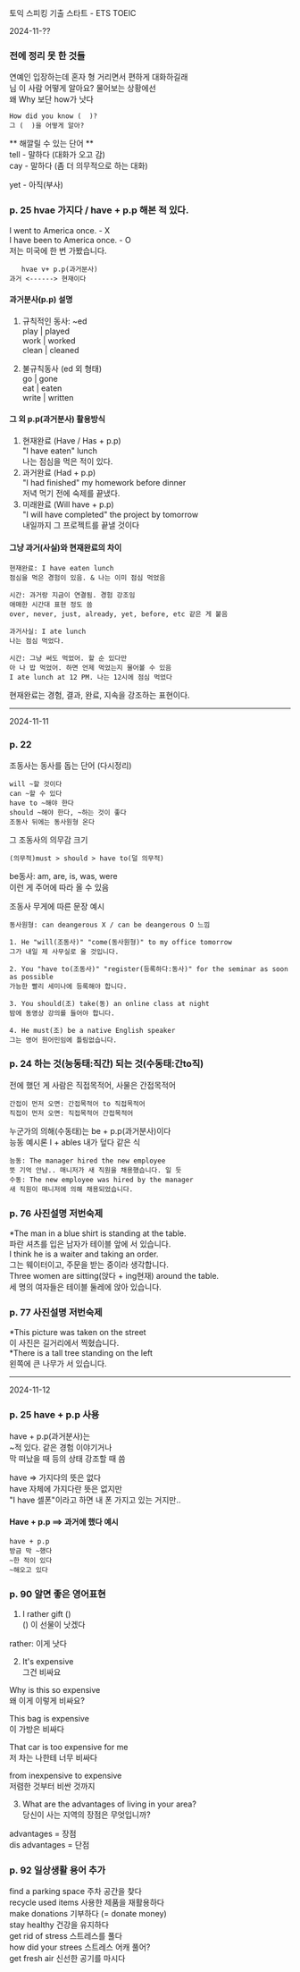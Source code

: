 토익 스피킹 기출 스타트 - ETS TOEIC  

2024-11-??  
  
### 전에 정리 못 한 것들 
연예인 입장하는데 혼자 형 거리면서 편하게 대화하길래  
님 이 사람 어떻게 알아요? 물어보는 상황에선  
왜 Why 보단 how가 낫다  
  
```
How did you know (  )?  
그 (  )을 어떻게 알아?  
```
  
** 해깔릴 수 있는 단어 **  
tell - 말하다 (대화가 오고 감)  
cay - 말하다 (좀 더 의무적으로 하는 대화)  
  
yet - 아직(부사)  
  
### p. 25 hvae 가지다 / have + p.p 해본 적 있다.  
  
I went to America once. - X  
I have been to America once. - O  
저는 미국에 한 번 가봤습니다.  
  
```
   hvae v+ p.p(과거분사)  
과거 <------> 현재이다  
```
  
#### 과거분사(p.p) 설명 
1) 규칙적인 동사: ~ed  
play | played  
work | worked  
clean | cleaned  
  
2) 불규칙동사 (ed 외 형태)  
go | gone  
eat | eaten  
write | written  
  
#### 그 외 p.p(과거분사) 활용방식 
1) 현재완료 (Have / Has + p.p)  
"I have eaten" lunch  
나는 점심을 먹은 적이 있다.  
2) 과거완료 (Had + p.p)  
"I had finished" my homework before dinner  
저녁 먹기 전에 숙제를 끝냈다.  
3) 미래완료 (Will have + p.p)  
"I will have completed" the project by tomorrow  
내일까지 그 프로젝트를 끝낼 것이다  
  
#### 그냥 과거(사실)와 현재완료의 차이 
```
현재완료: I have eaten lunch  
점심을 먹은 경험이 있음. & 나는 이미 점심 먹었음  
  
시간: 과거랑 지금이 연결됨. 경험 강조임  
애매한 시간대 표현 정도 씀  
over, never, just, already, yet, before, etc 같은 게 붙음  
```
```
과거사실: I ate lunch  
나는 점심 먹었다.  
  
시간: 그냥 써도 먹었어. 할 순 있다만   
아 나 밥 먹었어. 하면 언제 먹었는지 물어볼 수 있음  
I ate lunch at 12 PM. 나는 12시에 점심 먹었다  
```
  
현재완료는 경험, 결과, 완료, 지속을 강조하는 표현이다.  
  
***
  
2024-11-11  
  
### p. 22 
조동사는 동사를 돕는 단어 (다시정리)  
```
will ~할 것이다  
can ~할 수 있다  
have to ~해야 한다  
should ~해야 한다, ~하는 것이 좋다  
조동사 뒤에는 동사원형 온다  
```
  
그 조동사의 의무감 크기  
```
(의무적)must > should > have to(덜 의무적)  
```
  
be동사: am, are, is, was, were  
이런 게 주어에 따라 올 수 있음  
  
조동사 무게에 따른 문장 예시  
```
동사원형: can deangerous X / can be deangerous O 느낌  
  
1. He "will(조동사)" "come(동사원형)" to my office tomorrow  
그가 내일 제 사무실로 올 것입니다.  
  
2. You "have to(조동사)" "register(등록하다:동사)" for the seminar as soon as possible  
가능한 빨리 세미나에 등록해야 합니다.  
  
3. You should(조) take(동) an online class at night  
밤에 동영상 강의를 들어야 합니다.  
  
4. He must(조) be a native English speaker  
그는 영어 원어민임에 틀림없습니다.   
```
  
### p. 24 하는 것(능동태:직간) 되는 것(수동태:간to직) 
전에 했던 게 사람은 직접목적어, 사물은 간접목적어  
```
간접이 먼저 오면: 간접목적어 to 직접목적어  
직접이 먼저 오면: 직접목적어 간접목적어  
```
  
누군가의 의해(수동태)는 be + p.p(과거분사)이다  
능동 예시론 I + ables 내가 덮다 같은 식  
  
```
능동: The manager hired the new employee  
뜻 기억 안남.. 매니저가 새 직원을 채용했습니다. 일 듯  
수동: The new employee was hired by the manager  
새 직원이 매니저에 의해 채용되었습니다.  
```
  
  
### p. 76 사진설명 저번숙제 
*The man in a blue shirt is standing at the table.  
파란 셔츠를 입은 남자가 테이블 앞에 서 있습니다.  
I think he is a waiter and taking an order.  
그는 웨이터이고, 주문을 받는 중이라 생각합니다.  
Three women are sitting(앉다 + ing현재) around the table.  
세 명의 여자들은 테이블 둘레에 앉아 있습니다.  
  
### p. 77 사진설명 저번숙제 
*This picture was taken on the street  
이 사진은 길거리에서 찍혔습니다.  
*There is a tall tree standing on the left  
왼쪽에 큰 나무가 서 있습니다.  
  
*** 
  
2024-11-12  
  
### p. 25 have + p.p 사용 
have + p.p(과거분사)는  
~적 있다. 같은 경험 이야기거나  
막 떠났을 때 등의 상태 강조할 때 씀  
  
have => 가지다의 뜻은 없다  
have 자체에 가지다란 뜻은 없지만  
"I have 셀폰"이라고 하면 내 폰 가지고 있는 거지만..  
  
#### Have + p.p ==> 과거에 했다 예시  
```
have + p.p  
방금 막 ~했다  
~한 적이 있다  
~해오고 있다  
```
  
### p. 90 알면 좋은 영어표현 
1) I rather gift ()  
() 이 선물이 낫겠다  
  
rather: 이게 낫다  
  
2) It's expensive  
그건 비싸요  
  
Why is this so expensive  
왜 이게 이렇게 비싸요?  
  
This bag is expensive  
이 가방은 비싸다  
  
That car is too expensive for me  
저 차는 나한테 너무 비싸다  
  
from inexpensive to expensive  
저렴한 것부터 비싼 것까지  
  
3) What are the advantages of living in your area?  
당신이 사는 지역의 장점은 무엇입니까?  
  
advantages = 장점  
dis advantages = 단점  
  
### p. 92 일상생활 용어 추가 
find a parking space 주차 공간을 찾다  
recycle used items 사용한 제품을 재활용하다  
make donations 기부하다 (= donate money)  
stay healthy 건강을 유지하다  
get rid of stress 스트레스를 풀다  
how did your strees 스트레스 어캐 풀어?  
get fresh air 신선한 공기를 마시다  

